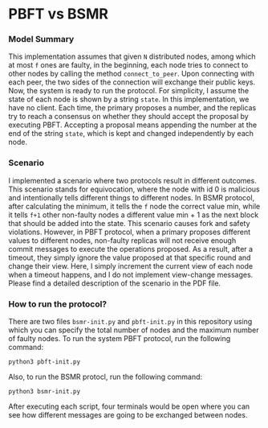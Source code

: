 # PBFT vs BSMR
### Model Summary
This implementation assumes that given `N` distributed nodes, among which at most `f` ones are faulty, in the beginning, each node tries to connect to other nodes by calling the method `connect_to_peer`. Upon connecting with each peer, the two sides of the connection will exchange their public keys. Now, the system is ready to run the protocol. For simplicity, I assume the state of each node is shown by a string `state`. In this implementation, we have no client. Each time, the primary proposes a number, and the replicas try to reach a consensus on whether they should accept the proposal by executing PBFT. Accepting a proposal means appending the number at the end of the string `state`, which is kept and changed independently by each node.

### Scenario
I implemented a scenario where two protocols result in different outcomes. This scenario stands for equivocation, where the node with id 0 is malicious and intentionally tells different things to different nodes. In BSMR protocol, after calculating the minimum, it tells the `f` node the correct value min, while it tells `f+1` other non-faulty nodes a different value min + 1 as the next block that should be added into the state. This scenario causes fork and safety violations. However, in PBFT protocol, when a primary proposes different values to different nodes, non-faulty replicas will not receive enough commit messages to execute the operations proposed. As a result, after a timeout, they simply ignore the value proposed at that specific round and change their view. Here, I simply increment the current view of each node when a timeout happens, and I do not implement view-change messages. Please find a detailed description of the scenario in the PDF file.

### How to run the protocol?
There are two files `bsmr-init.py` and `pbft-init.py` in this repository using which you can specify the total number of nodes and the maximum number of faulty nodes. To run the system PBFT protocol, run the following command:
```
python3 pbft-init.py
```
Also, to run the BSMR protocl, run the following command:
```
python3 bsmr-init.py
```
After executing each script, four terminals would be open where you can see how different messages are going to be exchanged between nodes. 
